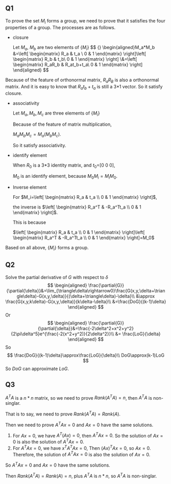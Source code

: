## Q1

To prove the set ${M_i}$ forms a group, we need to prove that it satisfies the four properties of a group. The processes are as follows.

- closure

  Let $M_a$, $M_b$ are two elements of {$M_i$}
  $$ {\}
  \begin{aligned}M_a*M_b &=\left[
   \begin{matrix}
     R_a & t_a \\
     0 & 1 
    \end{matrix} 
  \right]\left[
   \begin{matrix}
     R_b & t_b\\
     0 & 1 
    \end{matrix} 
  \right]
  \\&=\left[
   \begin{matrix}
     R_aR_b & R_at_b+t_a\\
     0 & 1 
    \end{matrix} 
  \right]
  \end{aligned}
  $$
  
Because of the feature of orthonormal matrix, $R_aR_B$ is also a orthonormal matrix. And it is easy to know that $R_at_b+t_a$ is still a 3*1 vector. So it satisfy closure.
  
- associativity

  Let $M_a, M_b, M_c$ are three elements of {$M_i$}

  Because of the feature of matrix multiplication,

  $M_aM_bM_c=M_a(M_bM_c)$.

  So it satisfy associativity.

- identify element

  When $R_0$ is a 3*3 identity matrix, and $t_0$=[0 0 0]​, 

  $M_0$ is an identify element, because $M_0M_i=M_iM_0$.

- Inverse element

  For $M_i=\left[
   \begin{matrix}
     R_a & t_a \\
     0 & 1 
    \end{matrix} 
  \right]$, 

  the inverse is $\left[
   \begin{matrix}
     R_a^T & -R_a^Tt_a \\
     0 & 1 
    \end{matrix} 
  \right]$.

  This is because 

  $\left[
   \begin{matrix}
     R_a & t_a \\
     0 & 1 
    \end{matrix} 
  \right]\left[
   \begin{matrix}
     R_a^T & -R_a^Tt_a \\
     0 & 1 
    \end{matrix} 
  \right]=M_0$

Based on all above, {$M_i$} forms a group.

## Q2

Solve the partial derivative of $G$ with respect to $\delta$
$$
\begin{aligned}
\frac{\partial{G}}{\partial{\delta}}&=\lim_{\triangle\delta\rightarrow0}\frac{G(x,y,\delta+\triangle\delta)-G(x,y,\delta)}{(\delta+\triangle\delta)-\delta}\\
&\approx \frac{G(x,y,k\delta)-G(x,y,\delta)}{k\delta-\delta}\\
&=\frac{DoG}{(k-1)\delta}
\end{aligned}
$$
Or
$$
\begin{aligned}
\frac{\partial{G}}{\partial{\delta}}&=\frac{-2\delta^2+x^2+y^2}{2\pi\delta^5}e^{\frac{-2(x^2+y^2)}{2\delta^2}}\\
&= \frac{LoG}{\delta}
\end{aligned}
$$
So 
$$
\frac{DoG}{(k-1)\delta}\approx\frac{LoG}{\delta}\\
DoG\approx(k-1)LoG
$$
So $DoG$ can approximate $LoG$.

## Q3

$A^TA$ is a $n*n$ matrix, so we need to prove $Rank(A^TA)=n$, then $A^TA$ is non-singlar.

That is to say, we need to prove $Rank(A^TA)=Rank(A)$.

Then we need to prove $A^TAx=0$ and $Ax=0$ have the same solutions.

1. For $Ax=0$, we have $A^T(Ax)=0$, then $A^TAx=0$. So the solution of $Ax=0$ is also the solution of $A^TAx=0$.
2. For $A^TAx=0$, we have $x^TA^TAx=0$, Then $(Ax)^TAx=0$, so $Ax=0$. Therefore, the solution of $A^TAx=0$ is also the solution of $Ax=0$.

So $A^TAx=0$ and $Ax=0$ have the same solutions.

Then $Rank(A^TA)=Rank(A)=n$, plus $A^TA$ is $n*n$, so  $A^TA$ is non-singlar.